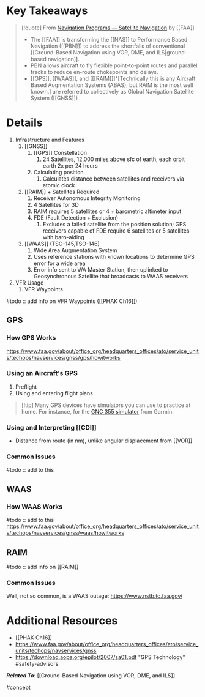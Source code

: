 # Key Takeaways
> [!quote] From [Navigation Programs — Satellite Navigation](https://www.faa.gov/about/office_org/headquarters_offices/ato/service_units/techops/navservices/gnss) by [[FAA]]
> - The [[FAA]] is transforming the [[NAS]] to Performance Based Navigation ([[PBN]]) to address the shortfalls of conventional [[Ground-Based Navigation using VOR, DME, and ILS|ground-based navigation]].
> - PBN allows aircraft to fly flexible point-to-point routes and parallel tracks to reduce en-route chokepoints and delays.
> - [[GPS]], [[WAAS]], and \[[[RAIM]]\]^[Technically this is any Aircraft Based Augmentation Systems (ABAS), but RAIM is the most well known.] are referred to collectively as Global Navigation Satellite System ([[GNSS]])

# Details

1. Infrastructure and Features
	1. [[GNSS]]
		1. [[GPS]] Constellation
			1. 24 Satellites, 12,000 miles above sfc of earth, each orbit earth 2x per 24 hours
		2. Calculating position
			1. Calculates distance between satellites and receivers via atomic clock
	2. [[RAIM]] + Satellites Required
		1. Receiver Autonomous Integrity Monitoring
		2. 4 Satellites for 3D
		3. RAIM requires 5 satellites or 4 + barometric altimeter input
		4. FDE (Fault Detection + Exclusion) 
			1. Excludes a failed satellite from the position solution; GPS receivers capable of FDE require 6 satellites or 5 satellites with baro-aiding
	4. [[WAAS]] (TSO-145,TSO-146)
		1. Wide Area Augmentation System
		2. Uses reference stations with known locations to determine GPS error for a wide area
		3. Error info sent to WA Master Station, then uplinked to Geosynchronous Satellite that broadcasts to WAAS receivers
2. VFR Usage
	1. VFR Waypoints

#todo :: add info on VFR Waypoints ([[PHAK Ch16]])

## GPS
### How GPS Works
https://www.faa.gov/about/office_org/headquarters_offices/ato/service_units/techops/navservices/gnss/gps/howitworks

### Using an Aircraft's GPS
1. Preflight
2. Using and entering flight plans

> [!tip] Many GPS devices have simulators you can use to practice at home. For instance, for the [GNC 355 simulator](https://www.garmin.com/en-US/p/685256) from Garmin.

### Using and Interpreting [[CDI]]
- Distance from route (in nm), unlike angular displacement from [[VOR]]

### Common Issues
#todo :: add to this

## WAAS
### How WAAS Works
#todo :: add to this
https://www.faa.gov/about/office_org/headquarters_offices/ato/service_units/techops/navservices/gnss/waas/howitworks

## RAIM
#todo :: add info on [[RAIM]]

### Common Issues
Well, not so common, is a WAAS outage: https://www.nstb.tc.faa.gov/

# Additional Resources
- [[PHAK Ch16]]
- https://www.faa.gov/about/office_org/headquarters_offices/ato/service_units/techops/navservices/gnss
- https://download.aopa.org/epilot/2007/sa01.pdf "GPS Technology" #safety-advisors

***Related To***: [[Ground-Based Navigation using VOR, DME, and ILS]]

#concept